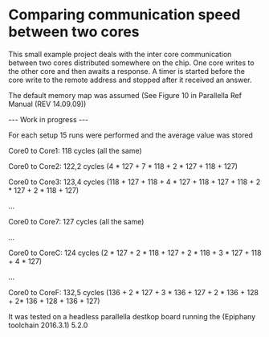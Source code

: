 # Comparing communication speed between two cores

This small example project deals with the inter core communication between two cores distributed somewhere on the chip. One core writes to the other core and then awaits a response. A timer is started before the core write to the remote address and stopped after it received an answer. 

The default memory map was assumed (See Figure 10 in Parallella Ref Manual (REV 14.09.09))

--- Work in progress --- 

For each setup 15 runs were performed and the average value was stored

Core0 to Core1: 118 cycles (all the same)

Core0 to Core2: 122,2 cycles (4 * 127 + 7 * 118 + 2 * 127 + 118 + 127)

Core0 to Core3: 123,4 cycles (118 + 127 + 118 + 4 * 127 + 118 + 127 + 118 + 2 * 127 + 2 * 118 + 127)

...

Core0 to Core7:  127 cycles (all the same) 

...

Core0 to CoreC:  124 cycles (2 * 127 + 2 * 118 + 127 + 2 * 118 + 3 * 127 + 118 + 4 * 127)

...

Core0 to CoreF:  132,5 cycles (136 + 2 * 127 + 3 * 136 + 127 + 2 * 136 + 128 + 2* 136 + 128 + 136 + 127)


It was tested on a headless parallella destkop board running the (Epiphany toolchain 2016.3.1) 5.2.0

